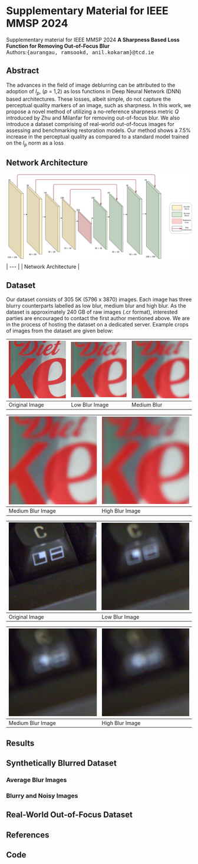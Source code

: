 # Supplementary Material for IEEE MMSP 2024
Supplementary material for IEEE MMSP 2024
**A Sharpness Based Loss Function for Removing Out-of-Focus Blur**<br />
Authors:<samp>{aurangau, ramsookd, anil.kokaram}@tcd.ie</samp>

## Abstract
The advances in the field of image deblurring can
be attributed to the adoption of $l_p$, ($p$ = 1,2) as loss functions in
Deep Neural Network (DNN) based architectures. These losses,
albeit simple, do not capture the perceptual quality markers of
an image, such as sharpness. In this work, we propose a novel
method of utilizing a no-reference sharpness metric $Q$ introduced
by Zhu and Milanfar for removing out-of-focus blur. We also
introduce a dataset comprising of real-world out-of-focus images
for assessing and benchmarking restoration models. Our method
shows a 7.5% increase in the perceptual quality as compared to
a standard model trained on the $l_p$ norm as a loss

## Network Architecture
![Network Architecture](Network_Architecture/UNet_MMSP.png)
| --- |
| Network Architecture |

## Dataset
Our dataset consists of 305 5K (5796 x 3870) images. Each image has three blurry counterparts labelled as low blur, medium blur and high blur.
As the dataset is approximately 240 GB of raw images (.cr format), interested parties are encouraged to contact the first author mentioned above. We are in the process of hosting the dataset on a dedicated server.
Example crops of images from the dataset are given below:

| ![Image 1](Dataset_Examples/soda2_original_crop.png) | ![Image 2](Dataset_Examples/soda2_lbC_crop.png) | ![Image 1](Dataset_Examples/soda2_mbC_crop.png)  |
| --- | --- | --- |
| Original Image | Low Blur Image | Medium Blur |

| ![Image 1](Dataset_Examples/soda2_mbC_crop.png) | ![Image 2](Dataset_Examples/soda2_hbC_crop.png) |
| --- | --- |
| Medium Blur Image | High Blur Image |

| ![Image 1](Dataset_Examples/keyboard1_original_crop.png) | ![Image 2](Dataset_Examples/keyboard1_lbc_crop.png) |
| --- | --- |
| Original Image | Low Blur Image |

| ![Image 1](Dataset_Examples/keyboard1_mbc_crop.png) | ![Image 2](Dataset_Examples/keyboard1_hbc_crop.png) |
| --- | --- |
| Medium Blur Image | High Blur Image |


## Results
## Synthetically Blurred Dataset

### Average Blur Images

### Blurry and Noisy Images

## Real-World Out-of-Focus Dataset

## References

## Code
